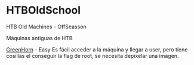 # HTBOldSchool
HTB Old Machines - OffSeasson


Máquinas antiguas de HTB

[GreenHorn](https://github.com/manuelsantosiglesias/HTBOldSchool/tree/main/GreenHorn) - Easy
Es fácil acceder a la máquina y llegar a user, pero tiene cosillas el conseguir la flag de root, se necesita depixelar una imagen.
